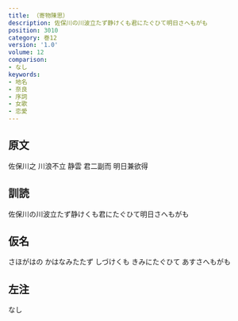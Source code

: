 ```yaml
---
title: （寄物陳思）
description: 佐保川の川波立たず静けくも君にたぐひて明日さへもがも
position: 3010
category: 巻12
version: '1.0'
volume: 12
comparison:
- なし
keywords:
- 地名
- 奈良
- 序詞
- 女歌
- 恋愛
---
```


## 原文

佐保川之 川浪不立 静雲 君二副而 明日兼欲得

## 訓読

佐保川の川波立たず静けくも君にたぐひて明日さへもがも

## 仮名

さほがはの かはなみたたず しづけくも きみにたぐひて あすさへもがも

## 左注

なし
